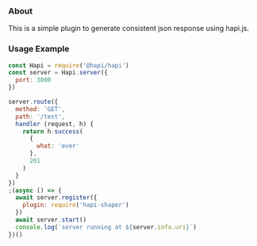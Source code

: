 ### About
This is a simple plugin to generate consistent json response using hapi.js.

### Usage Example
```javascript
const Hapi = require('@hapi/hapi')
const server = Hapi.server({
  port: 3000
})

server.route({
  method: 'GET',
  path: '/test',
  handler (request, h) {
    return h.success(
      {
        what: 'ever'
      },
      201
    )
  }
})
;(async () => {
  await server.register({
    plugin: require('hapi-shaper')
  })
  await server.start()
  console.log(`server running at ${server.info.uri}`)
})()

```